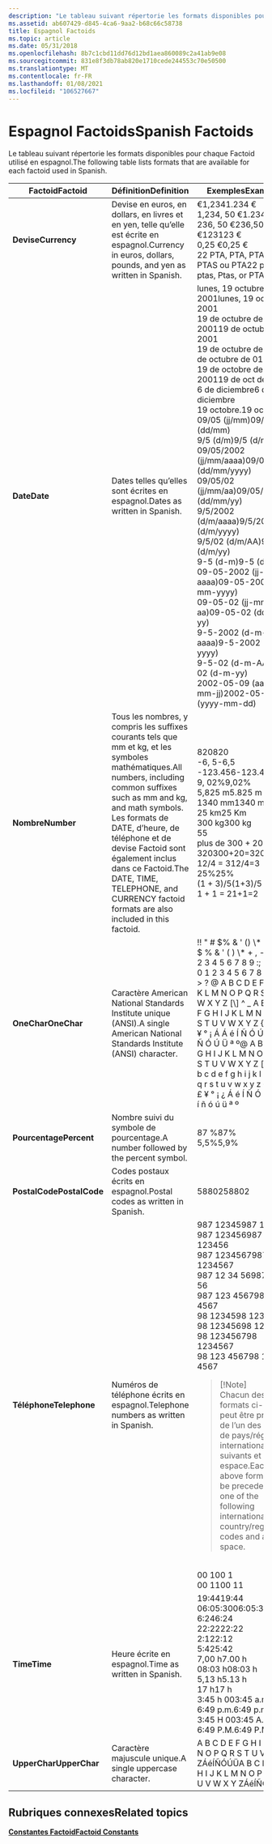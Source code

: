 ```yaml
---
description: "Le tableau suivant répertorie les formats disponibles pour chaque Factoid utilisé en espagnol. FactoidDefinitionExamplesCurrencyCurrency en euros, en dollars, en livres et en yen, comme écrit en espagnol. 1,234 € 1,234, 50 € 236, 50 €123 € 0, 25 €22 PTA, PTA, PTAS, PTAS ou PTADateDates, tel qu’écrit en espagnol. lunes, 19 octubre, 200119 de octubre de 200119 de octubre de 0119 de Oct de 20016 de diciembre19 oct. 09/05 (jj/mm) 9/5 (d/m) 09/05/2002 (jj/mm/aaaa) 09/05/02 (jj/mm/aa) 9/5/2002 (d/m/aaaa) 9/5/02 (d/m/AA) 9-5 (d-m) 09-05-2002 (jj-mm-aaaa) 09-05-02 (jj-mm-aa) 9-5-2002 (d-m-aaaa) 9-5-02 (d-m-AA) 2002-05-09 (aaaa-mm-jj) NumberAll, y compris les suffixes courants tels que mm et kg et les symboles mathématiques. Les formats de DATE, d’heure, de téléphone et de devise Factoid sont également inclus dans ce Factoid. 820-6, 5-123.4569, 02% 5.825 M1340 MM25 Km300 kg5300 + 20 = 32012/4 = 325%(1 + 3)/51 + 1 = 2OneCharA Single American National Standards Institute (ANSI). &\\#0034 ; \\# $% & ' () \\* +,-. /0 1 2 3 4 5 6 7 8 9 :; < = > ? @ A b c d o f G H I J K L M N O P Q R S T U V W X Y Z \\[ \\\\ \\]  ^  \\_ A B C D e F G H I J K L M N O P Q R S T U V W X Y Z { \\| } ~ € € € ¡ ¿Á &\\# 233 ; Í Ñ Ó Ú Ü á e Í Ñ Ó Ú Ü ª º%a Number suivi du symbole de pourcentage. 87% 5, 9% PostalCodePostal codes écrits en espagnol. 58802TelephoneTelephone nombres écrits en espagnol. 987 12345987 123456987 1234567987 12 34 56987 123 456798 1234598 12345698 123456798 123 4567Note chacun des formats ci-dessus peut être précédé de l’un des codes pays/région internationaux et d’un espace. 00 100 11TimeTime tel qu’il est écrit en espagnol. 19:4406:05:306:2422:222:125:427.00 H08:03 h 5.13 H17 H3:45 a. m. 6:49 p. m. 3:45 A. M. 6:49 P. M. UpperCharA majuscule unique. A B C D E F G H I J K L M N O P Q R S T U V W X Y ZÁ&\\# 233 ; ÍÑÓÚÜ "
ms.assetid: ab607429-d845-4ca6-9aa2-b68c66c58738
title: Espagnol Factoids
ms.topic: article
ms.date: 05/31/2018
ms.openlocfilehash: 8b7c1cbd11dd76d12bd1aea860089c2a41ab9e08
ms.sourcegitcommit: 831e8f3db78ab820e1710cede244553c70e50500
ms.translationtype: MT
ms.contentlocale: fr-FR
ms.lasthandoff: 01/08/2021
ms.locfileid: "106527667"
---
```

# <a name="spanish-factoids"></a><span data-ttu-id="37d3d-108">Espagnol Factoids</span><span class="sxs-lookup"><span data-stu-id="37d3d-108">Spanish Factoids</span></span>

<span data-ttu-id="37d3d-109">Le tableau suivant répertorie les formats disponibles pour chaque Factoid utilisé en espagnol.</span><span class="sxs-lookup"><span data-stu-id="37d3d-109">The following table lists formats that are available for each factoid used in Spanish.</span></span>



<table>
<colgroup>
<col style="width: 33%" />
<col style="width: 33%" />
<col style="width: 33%" />
</colgroup>
<thead>
<tr class="header">
<th><span data-ttu-id="37d3d-110">Factoid</span><span class="sxs-lookup"><span data-stu-id="37d3d-110">Factoid</span></span></th>
<th><span data-ttu-id="37d3d-111">Définition</span><span class="sxs-lookup"><span data-stu-id="37d3d-111">Definition</span></span></th>
<th><span data-ttu-id="37d3d-112">Exemples</span><span class="sxs-lookup"><span data-stu-id="37d3d-112">Examples</span></span></th>
</tr>
</thead>
<tbody>
<tr class="odd">
<td><span data-ttu-id="37d3d-113"><strong>Devise</strong></span><span class="sxs-lookup"><span data-stu-id="37d3d-113"><strong>Currency</strong></span></span></td>
<td><span data-ttu-id="37d3d-114">Devise en euros, en dollars, en livres et en yen, telle qu’elle est écrite en espagnol.</span><span class="sxs-lookup"><span data-stu-id="37d3d-114">Currency in euros, dollars, pounds, and yen as written in Spanish.</span></span><br/></td>
<td><span data-ttu-id="37d3d-115">€1,234</span><span class="sxs-lookup"><span data-stu-id="37d3d-115">1.234 €</span></span><br/> <span data-ttu-id="37d3d-116">1,234, 50 €</span><span class="sxs-lookup"><span data-stu-id="37d3d-116">1.234,50 €</span></span><br/> <span data-ttu-id="37d3d-117">236, 50 €</span><span class="sxs-lookup"><span data-stu-id="37d3d-117">236,50 €</span></span><br/> <span data-ttu-id="37d3d-118">€123</span><span class="sxs-lookup"><span data-stu-id="37d3d-118">123 €</span></span><br/> <span data-ttu-id="37d3d-119">0,25 €</span><span class="sxs-lookup"><span data-stu-id="37d3d-119">0,25 €</span></span><br/> <span data-ttu-id="37d3d-120">22 PTA, PTA, PTAS, PTAS ou PTA</span><span class="sxs-lookup"><span data-stu-id="37d3d-120">22 pta, Pta, ptas, Ptas, or PTA</span></span><br/></td>
</tr>
<tr class="even">
<td><span data-ttu-id="37d3d-121"><strong>Date</strong></span><span class="sxs-lookup"><span data-stu-id="37d3d-121"><strong>Date</strong></span></span></td>
<td><span data-ttu-id="37d3d-122">Dates telles qu’elles sont écrites en espagnol.</span><span class="sxs-lookup"><span data-stu-id="37d3d-122">Dates as written in Spanish.</span></span><br/></td>
<td><span data-ttu-id="37d3d-123">lunes, 19 octubre, 2001</span><span class="sxs-lookup"><span data-stu-id="37d3d-123">lunes, 19 octubre, 2001</span></span><br/> <span data-ttu-id="37d3d-124">19 de octubre de 2001</span><span class="sxs-lookup"><span data-stu-id="37d3d-124">19 de octubre de 2001</span></span><br/> <span data-ttu-id="37d3d-125">19 de octubre de 01</span><span class="sxs-lookup"><span data-stu-id="37d3d-125">19 de octubre de 01</span></span><br/> <span data-ttu-id="37d3d-126">19 de octobre de 2001</span><span class="sxs-lookup"><span data-stu-id="37d3d-126">19 de oct de 2001</span></span><br/> <span data-ttu-id="37d3d-127">6 de diciembre</span><span class="sxs-lookup"><span data-stu-id="37d3d-127">6 de diciembre</span></span><br/> <span data-ttu-id="37d3d-128">19 octobre.</span><span class="sxs-lookup"><span data-stu-id="37d3d-128">19 oct.</span></span><br/> <span data-ttu-id="37d3d-129">09/05 (jj/mm)</span><span class="sxs-lookup"><span data-stu-id="37d3d-129">09/05 (dd/mm)</span></span><br/> <span data-ttu-id="37d3d-130">9/5 (d/m)</span><span class="sxs-lookup"><span data-stu-id="37d3d-130">9/5 (d/m)</span></span><br/> <span data-ttu-id="37d3d-131">09/05/2002 (jj/mm/aaaa)</span><span class="sxs-lookup"><span data-stu-id="37d3d-131">09/05/2002 (dd/mm/yyyy)</span></span><br/> <span data-ttu-id="37d3d-132">09/05/02 (jj/mm/aa)</span><span class="sxs-lookup"><span data-stu-id="37d3d-132">09/05/02 (dd/mm/yy)</span></span><br/> <span data-ttu-id="37d3d-133">9/5/2002 (d/m/aaaa)</span><span class="sxs-lookup"><span data-stu-id="37d3d-133">9/5/2002 (d/m/yyyy)</span></span><br/> <span data-ttu-id="37d3d-134">9/5/02 (d/m/AA)</span><span class="sxs-lookup"><span data-stu-id="37d3d-134">9/5/02 (d/m/yy)</span></span><br/> <span data-ttu-id="37d3d-135">9-5 (d-m)</span><span class="sxs-lookup"><span data-stu-id="37d3d-135">9-5 (d-m)</span></span><br/> <span data-ttu-id="37d3d-136">09-05-2002 (jj-mm-aaaa)</span><span class="sxs-lookup"><span data-stu-id="37d3d-136">09-05-2002 (dd-mm-yyyy)</span></span><br/> <span data-ttu-id="37d3d-137">09-05-02 (jj-mm-aa)</span><span class="sxs-lookup"><span data-stu-id="37d3d-137">09-05-02 (dd-mm-yy)</span></span><br/> <span data-ttu-id="37d3d-138">9-5-2002 (d-m-aaaa)</span><span class="sxs-lookup"><span data-stu-id="37d3d-138">9-5-2002 (d-m-yyyy)</span></span><br/> <span data-ttu-id="37d3d-139">9-5-02 (d-m-AA)</span><span class="sxs-lookup"><span data-stu-id="37d3d-139">9-5-02 (d-m-yy)</span></span><br/> <span data-ttu-id="37d3d-140">2002-05-09 (aaaa-mm-jj)</span><span class="sxs-lookup"><span data-stu-id="37d3d-140">2002-05-09 (yyyy-mm-dd)</span></span><br/></td>
</tr>
<tr class="odd">
<td><span data-ttu-id="37d3d-141"><strong>Nombre</strong></span><span class="sxs-lookup"><span data-stu-id="37d3d-141"><strong>Number</strong></span></span></td>
<td><span data-ttu-id="37d3d-142">Tous les nombres, y compris les suffixes courants tels que mm et kg, et les symboles mathématiques.</span><span class="sxs-lookup"><span data-stu-id="37d3d-142">All numbers, including common suffixes such as mm and kg, and math symbols.</span></span> <span data-ttu-id="37d3d-143">Les formats de DATE, d’heure, de téléphone et de devise Factoid sont également inclus dans ce Factoid.</span><span class="sxs-lookup"><span data-stu-id="37d3d-143">The DATE, TIME, TELEPHONE, and CURRENCY factoid formats are also included in this factoid.</span></span><br/></td>
<td><span data-ttu-id="37d3d-144">820</span><span class="sxs-lookup"><span data-stu-id="37d3d-144">820</span></span><br/> <span data-ttu-id="37d3d-145">-6, 5</span><span class="sxs-lookup"><span data-stu-id="37d3d-145">-6,5</span></span><br/> <span data-ttu-id="37d3d-146">-123.456</span><span class="sxs-lookup"><span data-stu-id="37d3d-146">-123.456</span></span><br/> <span data-ttu-id="37d3d-147">9, 02%</span><span class="sxs-lookup"><span data-stu-id="37d3d-147">9,02%</span></span><br/> <span data-ttu-id="37d3d-148">5,825 m</span><span class="sxs-lookup"><span data-stu-id="37d3d-148">5.825 m</span></span><br/> <span data-ttu-id="37d3d-149">1340 mm</span><span class="sxs-lookup"><span data-stu-id="37d3d-149">1340 mm</span></span><br/> <span data-ttu-id="37d3d-150">25 km</span><span class="sxs-lookup"><span data-stu-id="37d3d-150">25 Km</span></span><br/> <span data-ttu-id="37d3d-151">300 kg</span><span class="sxs-lookup"><span data-stu-id="37d3d-151">300 kg</span></span><br/> <span data-ttu-id="37d3d-152">5</span><span class="sxs-lookup"><span data-stu-id="37d3d-152">5</span></span><br/> <span data-ttu-id="37d3d-153">plus de 300 + 20 = 320</span><span class="sxs-lookup"><span data-stu-id="37d3d-153">300+20=320</span></span><br/> <span data-ttu-id="37d3d-154">12/4 = 3</span><span class="sxs-lookup"><span data-stu-id="37d3d-154">12/4=3</span></span><br/> <span data-ttu-id="37d3d-155">25%</span><span class="sxs-lookup"><span data-stu-id="37d3d-155">25%</span></span><br/> <span data-ttu-id="37d3d-156">(1 + 3)/5</span><span class="sxs-lookup"><span data-stu-id="37d3d-156">(1+3)/5</span></span><br/> <span data-ttu-id="37d3d-157">1 + 1 = 2</span><span class="sxs-lookup"><span data-stu-id="37d3d-157">1+1=2</span></span><br/></td>
</tr>
<tr class="even">
<td><span data-ttu-id="37d3d-158"><strong>OneChar</strong></span><span class="sxs-lookup"><span data-stu-id="37d3d-158"><strong>OneChar</strong></span></span></td>
<td><span data-ttu-id="37d3d-159">Caractère American National Standards Institute unique (ANSI).</span><span class="sxs-lookup"><span data-stu-id="37d3d-159">A single American National Standards Institute (ANSI) character.</span></span><br/></td>
<td><span data-ttu-id="37d3d-160">!</span><span class="sxs-lookup"><span data-stu-id="37d3d-160">!</span></span> <span data-ttu-id="37d3d-161">&quot; # $% & ' () \* +,-.</span><span class="sxs-lookup"><span data-stu-id="37d3d-161">&quot; # $ % & ' ( ) \* + , - .</span></span> <span data-ttu-id="37d3d-162">/0 1 2 3 4 5 6 7 8 9 :; < = > ?</span><span class="sxs-lookup"><span data-stu-id="37d3d-162">/ 0 1 2 3 4 5 6 7 8 9 : ; < = > ?</span></span> <span data-ttu-id="37d3d-163">@ A B C D E F G H I J K L M N O P Q R S T U V W X Y Z [\] ^ _ A B C D e F G H I J K L M N O P Q R S T U V W X Y Z {|} ~ € € ¥ ° ¡ Á Á é Í Ñ Ó Ú Ü Á é Í Ñ Ó Ú Ü ª º</span><span class="sxs-lookup"><span data-stu-id="37d3d-163">@ A B C D E F G H I J K L M N O P Q R S T U V W X Y Z [ \ ] ^ _ a b c d e f g h i j k l m n o p q r s t u v w x y z { | } ~ € £ ¥ ° ¡ ¿ Á é Í Ñ Ó Ú Ü á é í ñ ó ú ü ª º</span></span><br/></td>
</tr>
<tr class="odd">
<td><span data-ttu-id="37d3d-164"><strong>Pourcentage</strong></span><span class="sxs-lookup"><span data-stu-id="37d3d-164"><strong>Percent</strong></span></span></td>
<td><span data-ttu-id="37d3d-165">Nombre suivi du symbole de pourcentage.</span><span class="sxs-lookup"><span data-stu-id="37d3d-165">A number followed by the percent symbol.</span></span><br/></td>
<td><span data-ttu-id="37d3d-166">87 %</span><span class="sxs-lookup"><span data-stu-id="37d3d-166">87%</span></span><br/> <span data-ttu-id="37d3d-167">5,5%</span><span class="sxs-lookup"><span data-stu-id="37d3d-167">5,9%</span></span><br/></td>
</tr>
<tr class="even">
<td><span data-ttu-id="37d3d-168"><strong>PostalCode</strong></span><span class="sxs-lookup"><span data-stu-id="37d3d-168"><strong>PostalCode</strong></span></span></td>
<td><span data-ttu-id="37d3d-169">Codes postaux écrits en espagnol.</span><span class="sxs-lookup"><span data-stu-id="37d3d-169">Postal codes as written in Spanish.</span></span><br/></td>
<td><span data-ttu-id="37d3d-170">58802</span><span class="sxs-lookup"><span data-stu-id="37d3d-170">58802</span></span><br/></td>
</tr>
<tr class="odd">
<td><span data-ttu-id="37d3d-171"><strong>Téléphone</strong></span><span class="sxs-lookup"><span data-stu-id="37d3d-171"><strong>Telephone</strong></span></span></td>
<td><span data-ttu-id="37d3d-172">Numéros de téléphone écrits en espagnol.</span><span class="sxs-lookup"><span data-stu-id="37d3d-172">Telephone numbers as written in Spanish.</span></span><br/></td>
<td><span data-ttu-id="37d3d-173">987 12345</span><span class="sxs-lookup"><span data-stu-id="37d3d-173">987 12345</span></span><br/> <span data-ttu-id="37d3d-174">987 123456</span><span class="sxs-lookup"><span data-stu-id="37d3d-174">987 123456</span></span><br/> <span data-ttu-id="37d3d-175">987 1234567</span><span class="sxs-lookup"><span data-stu-id="37d3d-175">987 1234567</span></span><br/> <span data-ttu-id="37d3d-176">987 12 34 56</span><span class="sxs-lookup"><span data-stu-id="37d3d-176">987 12 34 56</span></span><br/> <span data-ttu-id="37d3d-177">987 123 4567</span><span class="sxs-lookup"><span data-stu-id="37d3d-177">987 123 4567</span></span><br/> <span data-ttu-id="37d3d-178">98 12345</span><span class="sxs-lookup"><span data-stu-id="37d3d-178">98 12345</span></span><br/> <span data-ttu-id="37d3d-179">98 123456</span><span class="sxs-lookup"><span data-stu-id="37d3d-179">98 123456</span></span><br/> <span data-ttu-id="37d3d-180">98 1234567</span><span class="sxs-lookup"><span data-stu-id="37d3d-180">98 1234567</span></span><br/> <span data-ttu-id="37d3d-181">98 123 4567</span><span class="sxs-lookup"><span data-stu-id="37d3d-181">98 123 4567</span></span><br/>
<blockquote>
[!Note]<br />
<span data-ttu-id="37d3d-182">Chacun des formats ci-dessus peut être précédé de l’un des codes de pays/région internationaux suivants et d’un espace.</span><span class="sxs-lookup"><span data-stu-id="37d3d-182">Each of the above formats can be preceded by one of the following international country/region codes and a space.</span></span>
</blockquote>
<br/> <span data-ttu-id="37d3d-183">00 1</span><span class="sxs-lookup"><span data-stu-id="37d3d-183">00 1</span></span><br/> <span data-ttu-id="37d3d-184">00 11</span><span class="sxs-lookup"><span data-stu-id="37d3d-184">00 11</span></span><br/></td>
</tr>
<tr class="even">
<td><span data-ttu-id="37d3d-185"><strong>Time</strong></span><span class="sxs-lookup"><span data-stu-id="37d3d-185"><strong>Time</strong></span></span></td>
<td><span data-ttu-id="37d3d-186">Heure écrite en espagnol.</span><span class="sxs-lookup"><span data-stu-id="37d3d-186">Time as written in Spanish.</span></span><br/></td>
<td><span data-ttu-id="37d3d-187">19:44</span><span class="sxs-lookup"><span data-stu-id="37d3d-187">19:44</span></span><br/> <span data-ttu-id="37d3d-188">06:05:30</span><span class="sxs-lookup"><span data-stu-id="37d3d-188">06:05:30</span></span><br/> <span data-ttu-id="37d3d-189">6:24</span><span class="sxs-lookup"><span data-stu-id="37d3d-189">6:24</span></span><br/> <span data-ttu-id="37d3d-190">22:22</span><span class="sxs-lookup"><span data-stu-id="37d3d-190">22:22</span></span><br/> <span data-ttu-id="37d3d-191">2:12</span><span class="sxs-lookup"><span data-stu-id="37d3d-191">2:12</span></span><br/> <span data-ttu-id="37d3d-192">5:42</span><span class="sxs-lookup"><span data-stu-id="37d3d-192">5:42</span></span><br/> <span data-ttu-id="37d3d-193">7,00 h</span><span class="sxs-lookup"><span data-stu-id="37d3d-193">7.00 h</span></span><br/> <span data-ttu-id="37d3d-194">08:03 h</span><span class="sxs-lookup"><span data-stu-id="37d3d-194">08:03 h</span></span><br/> <span data-ttu-id="37d3d-195">5,13 h</span><span class="sxs-lookup"><span data-stu-id="37d3d-195">5.13 h</span></span><br/> <span data-ttu-id="37d3d-196">17 h</span><span class="sxs-lookup"><span data-stu-id="37d3d-196">17 h</span></span><br/> <span data-ttu-id="37d3d-197">3:45 h 00</span><span class="sxs-lookup"><span data-stu-id="37d3d-197">3:45 a.m.</span></span><br/> <span data-ttu-id="37d3d-198">6:49 p.m.</span><span class="sxs-lookup"><span data-stu-id="37d3d-198">6:49 p.m.</span></span><br/> <span data-ttu-id="37d3d-199">3:45 H 00</span><span class="sxs-lookup"><span data-stu-id="37d3d-199">3:45 A.M.</span></span><br/> <span data-ttu-id="37d3d-200">6:49 P.M.</span><span class="sxs-lookup"><span data-stu-id="37d3d-200">6:49 P.M.</span></span><br/></td>
</tr>
<tr class="odd">
<td><span data-ttu-id="37d3d-201"><strong>UpperChar</strong></span><span class="sxs-lookup"><span data-stu-id="37d3d-201"><strong>UpperChar</strong></span></span></td>
<td><span data-ttu-id="37d3d-202">Caractère majuscule unique.</span><span class="sxs-lookup"><span data-stu-id="37d3d-202">A single uppercase character.</span></span><br/></td>
<td><span data-ttu-id="37d3d-203">A B C D E F G H I J K L M N O P Q R S T U V W X Y ZÁéÍÑÓÚÜ</span><span class="sxs-lookup"><span data-stu-id="37d3d-203">A B C D E F G H I J K L M N O P Q R S T U V W X Y ZÁéÍÑÓÚÜ</span></span><br/></td>
</tr>
</tbody>
</table>



 

## <a name="related-topics"></a><span data-ttu-id="37d3d-204">Rubriques connexes</span><span class="sxs-lookup"><span data-stu-id="37d3d-204">Related topics</span></span>

<dl> <dt>

[<span data-ttu-id="37d3d-205">**Constantes Factoid**</span><span class="sxs-lookup"><span data-stu-id="37d3d-205">**Factoid Constants**</span></span>](factoid-constants.md)
</dt> </dl>

 

 




